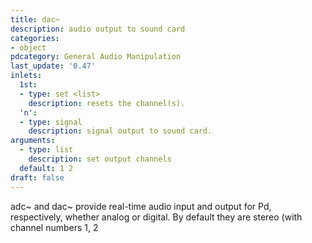 ```yaml
---
title: dac~
description: audio output to sound card
categories:
- object
pdcategory: General Audio Manipulation
last_update: '0.47'
inlets:
  1st:
  - type: set <list>
    description: resets the channel(s).
  'n':
  - type: signal
    description: signal output to sound card.
arguments:
  - type: list
    description: set output channels 
  default: 1 2
draft: false
---
```

adc~ and dac~ provide real-time audio input and output for Pd, respectively, whether analog or digital. By default they are stereo (with channel numbers 1, 2